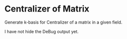 # Centralizer of Matrix
Generate k-basis for Centralizer of a matrix in a given field.

I have not hide the DeBug output yet.
